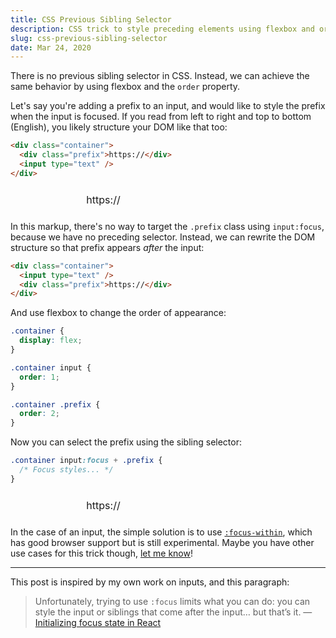 ```yaml
---
title: CSS Previous Sibling Selector
description: CSS trick to style preceding elements using flexbox and order.
slug: css-previous-sibling-selector
date: Mar 24, 2020
---
```


There is no previous sibling selector in CSS. Instead, we can achieve the same behavior by using flexbox and the `order` property.

Let's say you're adding a prefix to an input, and would like to style the prefix when the input is focused. If you read from left to right and top to bottom (English), you likely structure your DOM like that too:

```html
<div class="container">
  <div class="prefix">https://</div>
  <input type="text" />
</div>
```

<div class="example">
  <div class="container">
    <div class="prefix">https://</div>
    <input type="text" />
  </div>
</div>

In this markup, there's no way to target the `.prefix` class using `input:focus`, because we have no preceding selector. Instead, we can rewrite the DOM structure so that prefix appears _after_ the input:

```html
<div class="container">
  <input type="text" />
  <div class="prefix">https://</div>
</div>
```

And use flexbox to change the order of appearance:

```css
.container {
  display: flex;
}

.container input {
  order: 1;
}

.container .prefix {
  order: 2;
}
```

Now you can select the prefix using the sibling selector:

```css
.container input:focus + .prefix {
  /* Focus styles... */
}
```

<div class="example">
  <div class="container fixed">
    <input type="text" />
    <div class="prefix">https://</div>
  </div>
</div>

In the case of an input, the simple solution is to use [`:focus-within`](https://caniuse.com/#search=focus-within), which has good browser support but is still experimental. Maybe you have other use cases for this trick though, [let me know](https://twitter.com/uwussimo)!

---

This post is inspired by my own work on inputs, and this paragraph:

> Unfortunately, trying to use `:focus` limits what you can do: you can style the input or siblings that come after the input… but that’s it.
> — [Initializing focus state in React](https://exogen.github.io/blog/focus-state)

<style>
  .example {
    border-radius: var(--radius);
    background: var(--lighter-gray);
    display: flex;
    align-items: center;
    justify-content: center;
    padding: var(--gap);
  }

  .example .container {
    display: flex;
    align-items: center;
  }

  .example input {
    height: 2.5rem;
    font-size: 1rem;
    border-radius: 0 var(--inline-radius) var(--inline-radius) 0;
    background: var(--bg);
    color: var(--fg);
    border: 1px solid var(--light-gray);
    padding: 0 var(--gap-half);
    outline: none;
    transition: border-color var(--transition);
    display: flex;
    align-items: center;
    justify-content: center;
    margin: 0;
  }

  .example input:focus {
    border-color: var(--gray);
  }

  .example .prefix {
    background: var(--lightest-gray);
    border-radius: var(--inline-radius) 0 0 var(--inline-radius);
    padding: 0 var(--gap-half);
    height: 2.5rem;
    font-size: 1rem;
    line-height: normal;
    display: flex;
    align-items: center;
    justify-content: center;
    border: 1px solid var(--light-gray);
    border-right: 0;
    user-select: none;
    color: var(--gray);
    transition: color var(--transition);
    margin: 0;
  }

  .example .container.fixed input {
    order: 1;
  }

  .example .container.fixed .prefix {
    order: 0;
  }

  .example .container.fixed input:focus + .prefix {
    color: var(--fg);
  }
</style>
